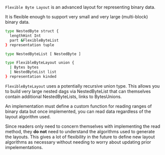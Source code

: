 `Flexible Byte Layout` is an advanced layout for representing binary data.

It is flexible enough to support very small and very large (multi-block) binary data.

```sh
type NestedByte struct {
  lengthHint Int
  part &FlexibleByteList
} representation tuple

type NestedByteList [ NestedByte ]

type FlexibleByteLayout union {
  | Bytes bytes
  | NestedByteList list
} representation kinded
```

`FlexibleByteLayout` uses a potentially recursive union type. This allows you to build very large nested
dags via NestedByteList that can themselves contain additional NestedByteLists, links to BytesUnions.

An implementation must define a custom function for reading ranges of binary
data but once implemented, you can read data regardless of the layout algorithm used.

Since readers only need to concern themselves with implementing the read method, they **do not**
need to understand the algorithms used to generate the layouts. This gives a lot of flexibility
in the future to define new layout algorithms as necessary without needing to worry about
updating prior impelementations.
